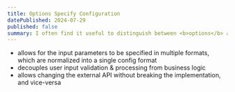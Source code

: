 ```yaml
---
title: Options Specify Configuration
datePublished: 2024-07-29
published: false
summary: I often find it useful to distinguish between <b>options</b> and <b>configuration</b>.
---
```


* allows for the input parameters to be specified in multiple formats, which are normalized into a single config format
* decouples user input validation & processing from business logic
* allows changing the external API without breaking the implementation, and vice-versa